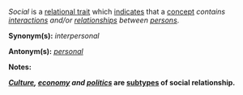 *Social* is a [relational trait](https://github.com/gcassel/Modular-Organization-Terminology/blob/master/compound-terms/relational-trait.md) which [indicates](https://github.com/gcassel/Modular-Organization-Terminology/blob/master/terms/indicate.md) that a [concept](https://github.com/gcassel/Modular-Organization-Terminology/blob/master/terms/concept.md) *contains [interactions](https://github.com/gcassel/Modular-Organization-Terminology/blob/master/terms/interaction.md) and/or [relationships](https://github.com/gcassel/Modular-Organization-Terminology/blob/master/terms/relationship.md) between [persons](https://github.com/gcassel/Modular-Organization-Terminology/blob/master/terms/person.md)*.  

**Synonym(s):** *interpersonal*

**Antonym(s):** *[personal](https://github.com/gcassel/Modular-Organization-Terminology/blob/master/terms/personal.md)*

**Notes:** 

***[Culture](https://github.com/gcassel/Modular-Organization-Terminology/blob/master/terms/culture.md), [economy](https://github.com/gcassel/Modular-Organization-Terminology/blob/master/terms/economy.md) and [politics](https://github.com/gcassel/Modular-Organization-Terminology/blob/master/terms/politics.md)* are [subtypes](https://github.com/gcassel/Modular-Organization-Terminology/blob/master/terms/subtype.md) of social relationship.**
 
